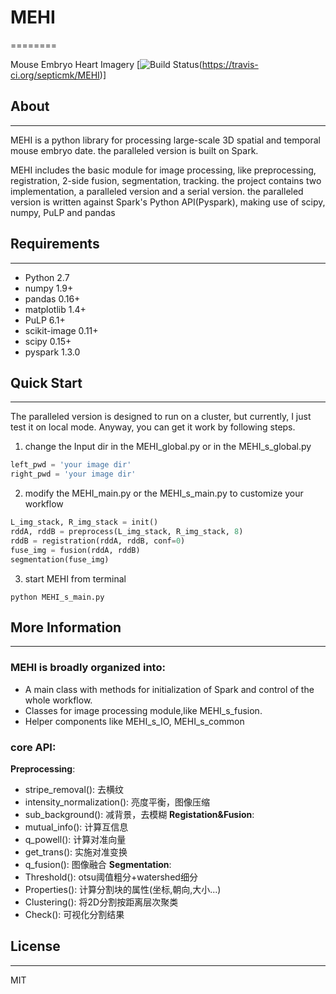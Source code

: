 # MEHI
========

Mouse Embryo Heart Imagery
[![Build Status](https://travis-ci.org/septicmk/MEHI.svg)(https://travis-ci.org/septicmk/MEHI)]

## About
--------

MEHI is a python library for processing large-scale 3D spatial and temporal mouse embryo date. the paralleled version is built on Spark.

MEHI includes the basic module for image processing, like preprocessing, registration, 2-side fusion, segmentation, tracking. the project contains two implementation, a paralleled version and a serial version. the paralleled version is written against Spark's Python API(Pyspark), making use of scipy, numpy, PuLP and pandas

## Requirements
--------

 - Python 2.7
 - numpy 1.9+
 - pandas 0.16+
 - matplotlib 1.4+
 - PuLP 6.1+
 - scikit-image 0.11+
 - scipy 0.15+
 - pyspark 1.3.0

## Quick Start
--------

The paralleled version is designed to run on a cluster, but currently, I just test it on local mode. Anyway, you can get it work by following steps.
1) change the Input dir in the MEHI\_global.py or in the MEHI\_s\_global.py
```python
left_pwd = 'your image dir'
right_pwd = 'your image dir'
```
2) modify the MEHI\_main.py or the MEHI\_s\_main.py to customize your workflow
```python
L_img_stack, R_img_stack = init()
rddA, rddB = preprocess(L_img_stack, R_img_stack, 8)
rddB = registration(rddA, rddB, conf=0)
fuse_img = fusion(rddA, rddB)
segmentation(fuse_img)
```
3) start MEHI from terminal
```shell
python MEHI_s_main.py 
```
## More Information
--------

### MEHI is broadly organized into:
- A main class with methods for initialization of Spark and control of the whole workflow.
- Classes for image processing module,like MEHI\_s\_fusion.
- Helper components like MEHI\_s\_IO, MEHI\_s\_common

### core API:
__Preprocessing__:
- stripe\_removal(): 去横纹
- intensity\_normalization(): 亮度平衡，图像压缩
- sub\_background(): 减背景，去模糊
__Registation&Fusion__:
- mutual\_info(): 计算互信息
- q\_powell(): 计算对准向量
- get\_trans(): 实施对准变换
- q\_fusion(): 图像融合
__Segmentation__:
- Threshold(): otsu阈值粗分+watershed细分
- Properties(): 计算分割块的属性(坐标,朝向,大小...)
- Clustering(): 将2D分割按距离层次聚类
- Check(): 可视化分割结果
## License
--------
MIT

